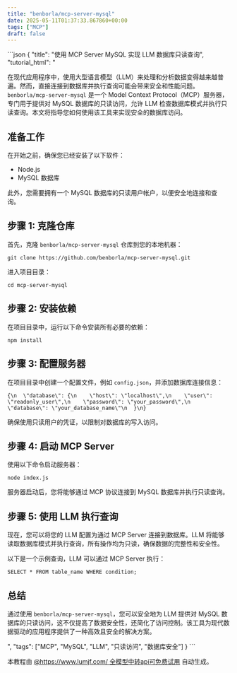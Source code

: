 ```yaml
---
title: "benborla/mcp-server-mysql"
date: 2025-05-11T01:37:33.867860+00:00
tags: ["MCP"]
draft: false
---
```


<p>```json
{
  "title": "使用 MCP Server MySQL 实现 LLM 数据库只读查询",
  "tutorial_html": "<p>在现代应用程序中，使用大型语言模型（LLM）来处理和分析数据变得越来越普遍。然而，直接连接到数据库并执行查询可能会带来安全和性能问题。<code>benborla/mcp-server-mysql</code> 是一个 Model Context Protocol（MCP）服务器，专门用于提供对 MySQL 数据库的只读访问，允许 LLM 检查数据库模式并执行只读查询。本文将指导您如何使用该工具来实现安全的数据库访问。</p><h2>准备工作</h2><p>在开始之前，确保您已经安装了以下软件：</p><ul><li>Node.js</li><li>MySQL 数据库</li></ul><p>此外，您需要拥有一个 MySQL 数据库的只读用户帐户，以便安全地连接和查询。</p><h2>步骤 1: 克隆仓库</h2><p>首先，克隆 <code>benborla/mcp-server-mysql</code> 仓库到您的本地机器：</p><pre><code>git clone https://github.com/benborla/mcp-server-mysql.git</code></pre><p>进入项目目录：</p><pre><code>cd mcp-server-mysql</code></pre><h2>步骤 2: 安装依赖</h2><p>在项目目录中，运行以下命令安装所有必要的依赖：</p><pre><code>npm install</code></pre><h2>步骤 3: 配置服务器</h2><p>在项目目录中创建一个配置文件，例如 <code>config.json</code>，并添加数据库连接信息：</p><pre><code>{\n  \"database\": {\n    \"host\": \"localhost\",\n    \"user\": \"readonly_user\",\n    \"password\": \"your_password\",\n    \"database\": \"your_database_name\"\n  }\n}</code></pre><p>确保使用只读用户的凭证，以限制对数据库的写入访问。</p><h2>步骤 4: 启动 MCP Server</h2><p>使用以下命令启动服务器：</p><pre><code>node index.js</code></pre><p>服务器启动后，您将能够通过 MCP 协议连接到 MySQL 数据库并执行只读查询。</p><h2>步骤 5: 使用 LLM 执行查询</h2><p>现在，您可以将您的 LLM 配置为通过 MCP Server 连接到数据库。LLM 将能够读取数据库模式并执行查询，所有操作均为只读，确保数据的完整性和安全性。</p><p>以下是一个示例查询，LLM 可以通过 MCP Server 执行：</p><pre><code>SELECT * FROM table_name WHERE condition;</code></pre><h2>总结</h2><p>通过使用 <code>benborla/mcp-server-mysql</code>，您可以安全地为 LLM 提供对 MySQL 数据库的只读访问，这不仅提高了数据安全性，还简化了访问控制。该工具为现代数据驱动的应用程序提供了一种高效且安全的解决方案。</p>",
  "tags": ["MCP", "MySQL", "LLM", "只读访问", "数据库安全"]
}
```</p><p>本教程由 <a href="https://www.lumjf.com/" target="_blank">@https://www.lumjf.com/ 全模型中转api可免费试用</a> 自动生成。</p>